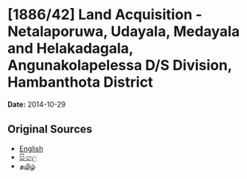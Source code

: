 # [1886/42] Land Acquisition - Netalaporuwa, Udayala, Medayala and Helakadagala, Angunakolapelessa D/S Division, Hambanthota District

**Date:** 2014-10-29

## Original Sources

- [English](https://documents.gov.lk/view/extra-gazettes/2014/10/1886-42_E.pdf)
- [සිංහල](https://documents.gov.lk/view/extra-gazettes/2014/10/1886-42_S.pdf)
- [தமிழ்](https://documents.gov.lk/view/extra-gazettes/2014/10/1886-42_T.pdf)
